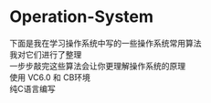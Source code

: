 # Operation-System
下面是我在学习操作系统中写的一些操作系统常用算法  <br>
我对它们进行了整理  <br>
一步步敲完这些算法会让你更理解操作系统的原理 <br>
使用 VC6.0 和 CB环境 <br>
纯C语言编写  <br>
